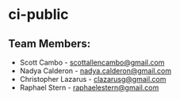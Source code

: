ci-public
=========

## Team Members:
 - Scott Cambo - scottallencambo@gmail.com
 - Nadya Calderon - nadya.calderon@gmail.com
 - Christopher Lazarus - clazarusg@gmail.com
 - Raphael Stern - raphaelestern@gmail.com
